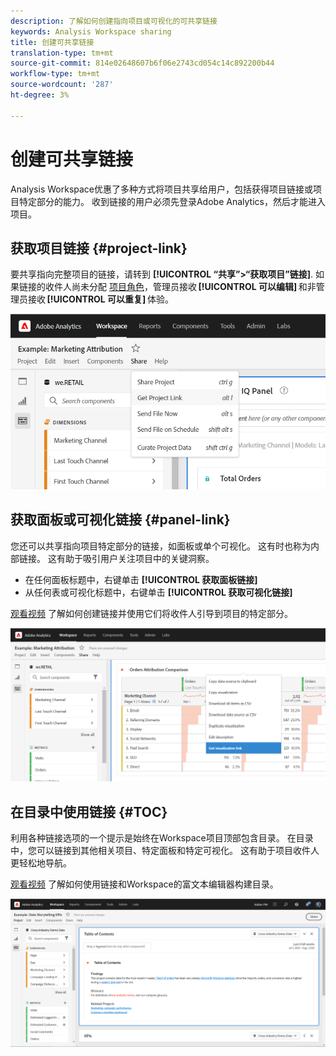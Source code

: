 ```yaml
---
description: 了解如何创建指向项目或可视化的可共享链接
keywords: Analysis Workspace sharing
title: 创建可共享链接
translation-type: tm+mt
source-git-commit: 814e02648607b6f06e2743cd054c14c892200b44
workflow-type: tm+mt
source-wordcount: '287'
ht-degree: 3%

---
```



# 创建可共享链接

Analysis Workspace优惠了多种方式将项目共享给用户，包括获得项目链接或项目特定部分的能力。 收到链接的用户必须先登录Adobe Analytics，然后才能进入项目。

## 获取项目链接 {#project-link}

要共享指向完整项目的链接，请转到 **[!UICONTROL “共享”>“获取项目”链接]**. 如果链接的收件人尚未分配 [项目角色](https://docs.adobe.com/content/help/zh-Hans/analytics/analyze/analysis-workspace/curate-share/share-projects.html)，管理员接收 **[!UICONTROL 可以编辑]** 和非管理员接收 **[!UICONTROL 可以重复]** 体验。

![](assets/get-project-link.png)

## 获取面板或可视化链接 {#panel-link}

您还可以共享指向项目特定部分的链接，如面板或单个可视化。 这有时也称为内部链接。 这有助于吸引用户关注项目中的关键洞察。

* 在任何面板标题中，右键单击 **[!UICONTROL 获取面板链接]**
* 从任何表或可视化标题中，右键单击 **[!UICONTROL 获取可视化链接]**

[观看视频](https://www.youtube.com/watch?v=lvmAdKNfWQw) 了解如何创建链接并使用它们将收件人引导到项目的特定部分。

![](assets/get-viz-link.png)

## 在目录中使用链接 {#TOC}

利用各种链接选项的一个提示是始终在Workspace项目顶部包含目录。 在目录中，您可以链接到其他相关项目、特定面板和特定可视化。 这有助于项目收件人更轻松地导航。

[观看视频](https://www.youtube.com/watch?v=Xo6fTguWm-M) 了解如何使用链接和Workspace的富文本编辑器构建目录。

![](assets/toc.png)